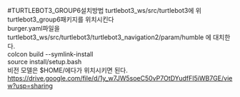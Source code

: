 #TURTLEBOT3_GROUP6설치방법
turtlebot3_ws/src/turtlebot3에 위 turtlebot3_group6패키지를 위치시킨다<br/>
burger.yaml파일을 turtlebot3_ws/src/turtlebot3/turtlebot3_navigation2/param/humble 에 대치한다.<br/>
colcon build --symlink-install<br/>
source install/setup.bash<br/>
비전 모델은 $HOME/에다가 위치시키면 된다.<br/>
https://drive.google.com/file/d/1y_w7JW5soeC50vP7OtDYudfFI5iWB7GE/view?usp=sharing

